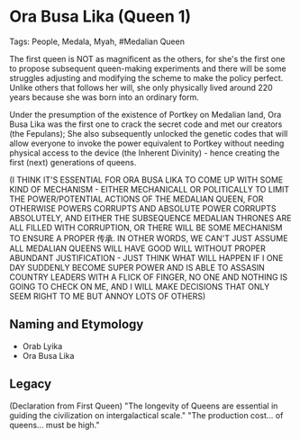 # Ora Busa Lika (Queen 1)

Tags: People, Medala, Myah, #Medalian Queen

The first queen is NOT as magnificent as the others, for she's the first one to propose subsequent queen-making experiments and there will be some struggles adjusting and modifying the scheme to make the policy perfect. Unlike others that follows her will, she only physically lived around 220 years because she was born into an ordinary form.

Under the presumption of the existence of Portkey on Medalian land, Ora Busa Lika was the first one to crack the secret code and met our creators (the Fepulans); She also subsequently unlocked the genetic codes that will allow everyone to invoke the power equivalent to Portkey without needing physical access to the device (the Inherent Divinity) - hence creating the first (next) generations of queens.

(I THINK IT'S ESSENTIAL FOR ORA BUSA LIKA TO COME UP WITH SOME KIND OF MECHANISM - EITHER MECHANICALL OR POLITICALLY TO LIMIT THE POWER/POTENTIAL ACTIONS OF THE MEDALIAN QUEEN, FOR OTHERWISE POWERS CORRUPTS AND ABSOLUTE POWER CORRUPTS ABSOLUTELY, AND EITHER THE SUBSEQUENCE MEDALIAN THRONES ARE ALL FILLED WITH CORRUPTION, OR THERE WILL BE SOME MECHANISM TO ENSURE A PROPER 传承. IN OTHER WORDS, WE CAN'T JUST ASSUME ALL MEDALIAN QUEENS WILL HAVE GOOD WILL WITHOUT PROPER ABUNDANT JUSTIFICATION - JUST THINK WHAT WILL HAPPEN IF I ONE DAY SUDDENLY BECOME SUPER POWER AND IS ABLE TO ASSASIN COUNTRY LEADERS WITH A FLICK OF FINGER, NO ONE AND NOTHING IS GOING TO CHECK ON ME, AND I WILL MAKE DECISIONS THAT ONLY SEEM RIGHT TO ME BUT ANNOY LOTS OF OTHERS)

## Naming and Etymology

* Orab Lyika
* Ora Busa Lika

## Legacy

(Declaration from First Queen) "The longevity of Queens are essential in guiding the civilization on intergalactical scale." "The production cost... of queens... must be high."